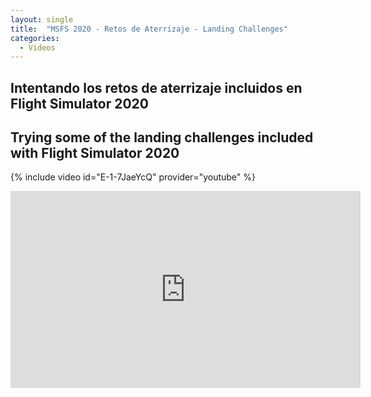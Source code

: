 ```yaml
---
layout: single
title:  "MSFS 2020 - Retos de Aterrizaje - Landing Challenges"
categories:
  - Videos
---
```


## Intentando los retos de aterrizaje incluidos en Flight Simulator 2020

## Trying some of the landing challenges included with Flight Simulator 2020

{% include video id="E-1-7JaeYcQ" provider="youtube" %}

<iframe width="560" height="315" src="https://www.youtube.com/embed/E-1-7JaeYcQ" frameborder="0" allow="accelerometer; autoplay; clipboard-write; encrypted-media; gyroscope; picture-in-picture" allowfullscreen></iframe>
